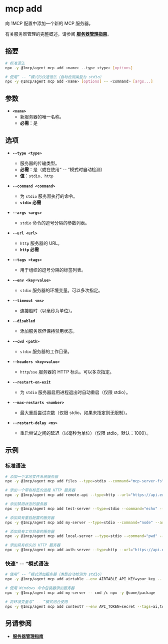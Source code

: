 # mcp add

向 1MCP 配置中添加一个新的 MCP 服务器。

有关服务器管理的完整概述，请参阅 **[服务器管理指南](../../guide/essentials/server-management)**。

## 摘要

```bash
# 标准语法
npx -y @1mcp/agent mcp add <name> --type <type> [options]

# 使用“ -- ”模式的快速语法（自动检测类型为 stdio）
npx -y @1mcp/agent mcp add <name> [options] -- <command> [args...]
```

## 参数

- **`<name>`**
  - 新服务器的唯一名称。
  - **必需**：是

## 选项

- **`--type <type>`**
  - 服务器的传输类型。
  - **必需**：是（或在使用“ -- ”模式时自动检测）
  - **值**：`stdio`、`http`

- **`--command <command>`**
  - 为 `stdio` 服务器执行的命令。
  - **`stdio` 必需**

- **`--args <args>`**
  - `stdio` 命令的逗号分隔的参数列表。

- **`--url <url>`**
  - `http` 服务器的 URL。
  - **`http` 必需**

- **`--tags <tags>`**
  - 用于组织的逗号分隔的标签列表。

- **`--env <key=value>`**
  - `stdio` 服务器的环境变量。可以多次指定。

- **`--timeout <ms>`**
  - 连接超时（以毫秒为单位）。

- **`--disabled`**
  - 添加服务器但保持禁用状态。

- **`--cwd <path>`**
  - `stdio` 服务器的工作目录。

- **`--headers <key=value>`**
  - `http`/`sse` 服务器的 HTTP 标头。可以多次指定。

- **`--restart-on-exit`**
  - 为 `stdio` 服务器启用进程退出时自动重启（仅限 stdio）。

- **`--max-restarts <number>`**
  - 最大重启尝试次数（仅限 stdio，如果未指定则无限制）。

- **`--restart-delay <ms>`**
  - 重启尝试之间的延迟（以毫秒为单位）（仅限 stdio，默认：1000）。

## 示例

### 标准语法

```bash
# 添加一个本地文件系统服务器
npx -y @1mcp/agent mcp add files --type=stdio --command="mcp-server-fs" --args="--root,./"

# 添加一个带有标签的远程 HTTP 服务器
npx -y @1mcp/agent mcp add remote-api --type=http --url="https://api.example.com/mcp" --tags="api,prod"

# 添加禁用状态的服务器
npx -y @1mcp/agent mcp add test-server --type=stdio --command="echo" --args="test" --disabled

# 添加具有重启配置的服务器
npx -y @1mcp/agent mcp add my-server --type=stdio --command="node" --args="server.js" --restart-on-exit --max-restarts=3 --restart-delay=2000

# 添加具有工作目录的服务器
npx -y @1mcp/agent mcp add local-server --type=stdio --command="pwd" --cwd="/tmp"

# 添加具有标头的 HTTP 服务器
npx -y @1mcp/agent mcp add auth-server --type=http --url="https://api.example.com/mcp" --headers="Authorization=Bearer token"
```

### 快速“ -- ”模式语法

```bash
# 使用“ -- ”模式添加服务器（类型自动检测为 stdio）
npx -y @1mcp/agent mcp add airtable --env AIRTABLE_API_KEY=your_key -- npx -y airtable-mcp-server

# 使用 Windows 命令包装器添加服务器
npx -y @1mcp/agent mcp add my-server -- cmd /c npx -y @some/package

# 将环境变量与“ -- ”模式结合使用
npx -y @1mcp/agent mcp add context7 --env API_TOKEN=secret --tags=ai,tools -- npx -y @context7/server
```

## 另请参阅

- **[服务器管理指南](../../guide/essentials/server-management)**
